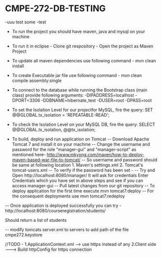 # CMPE-272-DB-TESTING
 -uuu test some
-test
- To run the project you should have maven, java and mysql on your machine
- To run it in eclipse
        - Clone git respository
        - Open the project as Maven Project
- To update all maven dependencies use following command
        -  mvn clean install
- To create Executable jar file use following command
        -  mvn clean compile assembly:single
- To connect to the database while running the Bootstrap class (main class) provide following arguments:
  -DIPADDRESS=localhost
  -DPORT=3306
  -DDBNAME=hibernate_test
  -DUSER=root
  -DPASS=root

- To set the Isolation Level for our projectfor MySQL, fire the query:
   SET @@GLOBAL.tx_isolation = 'REPEATABLE-READ';

- To check the Isolation Level on your MySQL DB, fire the query:
   SELECT @@GLOBAL.tx_isolation, @@tx_isolation;


- To build, deploy and run application on Tomcat
-- Download Apache Tomcat 7 and install it on your machine
-- Change the username and password for the role "manager-gui" and "manager-script" as mentioned here- http://www.mkyong.com/maven/how-to-deploy-maven-based-war-file-to-tomcat/
-- So username and password should be same at following location
        1. Maven's settings.xml
        2. Tomcat's tomcat-users.xml
-- To verify if the password has been set -
-- Try and Open http://localhost:8080/manager/
   It will ask for credentials
   Enter Credentials which you have set in above steps and see if you can access manager-gui
-- Pull latest changes from our git repository
-- To deploy application for the first time execute
    mvn tomcat7:deploy
-- For the consequent deployments use
    mvn tomcat7:redeploy

-- Once application is deployed successfully you can try -
   http://localhost:8080/courseregistration/students/

   Should return a list of students

-- modify tomcats server.xml to servers to add path of the file cmpe272.keystore

//TODO -
1.ApplicationContext.xml --> use https instead of any
2.Client side ---> Build httpConfig for https connection





